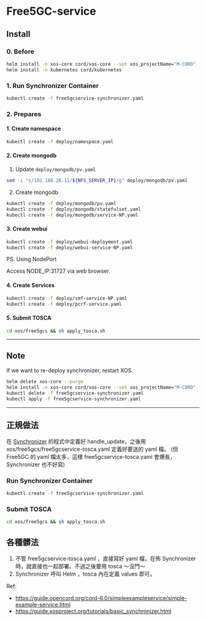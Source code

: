 # Free5GC-service

## Install
### 0. Before

```sh
helm install -n xos-core cord/xos-core --set xos_projectName="M-CORD"
helm install -n kubernetes cord/kubernetes
```

### 1. Run Synchronizer Container
```sh
kubectl create -f free5gcservice-synchronizer.yaml
```
### 2. Prepares
#### 1. Create namespace

```sh
kubectl create -f deploy/namespace.yaml
```
#### 2. Create mongodb
1. Update `deploy/mongodb/pv.yaml`
```sh
sed -i "s/192.168.26.11/${NFS_SERVER_IP}/g" deploy/mongodb/pv.yaml
```
2. Create mongodb
```sh
kubectl create -f deploy/mongodb/pv.yaml
kubectl create -f deploy/mongodb/statefulset.yaml
kubectl create -f deploy/mongodb/service-NP.yaml
```

#### 3. Create webui

```sh
kubectl create -f deploy/webui-deployment.yaml
kubectl create -f deploy/webui-service-NP.yaml
```
PS. Using NodePort

Access NODE_IP:31727 via web browser.

#### 4. Create Services
```sh
kubectl create -f deploy/smf-service-NP.yaml
kubectl create -f deploy/pcrf-service.yaml
```

#### 5. Submit TOSCA

```sh
cd xos/free5gcs && sh apply_tosca.sh
```

---

## Note

If we want to re-deploy synchronizer, restart XOS.

```sh
helm delete xos-core --purge
helm install -n xos-core cord/xos-core --set xos_projectName="M-CORD"
kubectl delete -f free5gcservice-synchronizer.yaml
kubectl apply -f free5gcservice-synchronizer.yaml
```

---

## 正規做法
在 [Synchronizer](xos/synchronizer/model_policies/model_policy_free5gcserviceinstance.py) 的程式中定義好 handle_update，之後用 xos/free5gcs/free5gcservice-tosca.yaml 定義好要送的 yaml 檔。 (但 Free5GC 的 yaml 檔太多，這樣 free5gcservice-tosca.yaml 會爆長， Synchronizer 也不好寫)
 
### Run Synchronizer Container
```sh
kubectl create -f free5gcservice-synchronizer.yaml
```

### Submit TOSCA
```sh
cd xos/free5gcs && sh apply_tosca.sh
```

## 各種髒法
1. 不管 free5gcservice-tosca.yaml ，直接寫好 yaml 檔，在佈 Synchronizer 時，就直接也一起部署。不過之後要用 tosca ～沒門～
2. Synchronizer 呼叫 Helm ，tosca 內在定義 values 即可。
<!--
helm dep update Free5GC-service
helm install Free5GC-service -n free5gc-service
-->

Ref:  

- https://guide.opencord.org/cord-6.0/simpleexampleservice/simple-example-service.html
- https://guide.xosproject.org/tutorials/basic_synchronizer.html
